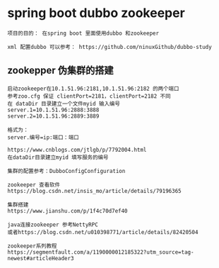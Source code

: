 

# spring boot dubbo zookeeper
    项目的目的： 在spring boot 里面使用dubbo 和zookeeper
    
    xml 配置dubbo 可以参考： https://github.com/ninuxGithub/dubbo-study
    

## zookepper 伪集群的搭建
    启动zookeeper在10.1.51.96:2181,10.1.51.96:2182 的两个端口
    参考zoo.cfg 保证 clientPort=2181，clientPort=2182 不同  
    在 dataDir 目录建立一个文件myid 输入编号
    server.1=10.1.51.96:2888:3888
    server.2=10.1.51.96:2889:3889
    
    格式为：
    server.编号=ip:端口：端口

    https://www.cnblogs.com/jtlgb/p/7792004.html
    在dataDir目录建立myid 填写服务的编号
    
    集群的配置参考：DubboConfigConfiguration
    
    zookeeper 查看软件
    https://blog.csdn.net/insis_mo/article/details/79196365
    
    集群搭建
    https://www.jianshu.com/p/1f4c70d7ef40
    
    java连接zookeeper 参考NettyRPC
    或者https://blog.csdn.net/u010398771/article/details/82420504
    
    zookeeper系列教程
    https://segmentfault.com/a/1190000012185322?utm_source=tag-newest#articleHeader3